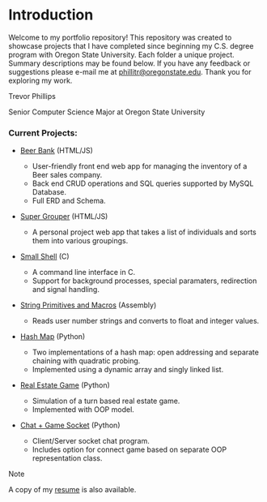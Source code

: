 # Introduction

Welcome to my portfolio repository! This repository was created to showcase projects that I have completed since beginning my C.S. degree program with Oregon State University. Each folder a unique project. Summary descriptions may be found below. If you have any feedback or suggestions please e-mail me at [phillitr@oregonstate.edu](mailto:phillitr@oregonstate.edu). Thank you for exploring my work.

Trevor Phillips

Senior Computer Science Major at Oregon State University

### Current Projects:
- [Beer Bank](<3 - Beer Bank>) (HTML/JS)
    - User-friendly front end web app for managing the inventory of a Beer sales company.
    - Back end CRUD operations and SQL queries supported by MySQL Database.
    - Full ERD and Schema.

- [Super Grouper](<5 - Super Grouper>) (HTML/JS)
    - A personal project web app that takes a list of individuals and sorts them into various groupings.

- [Small Shell](<2 - Small Shell>) (C)
    - A command line interface in C.
    - Support for background processes, special paramaters, redirection and signal handling.

- [String Primitives and Macros](<1 - String Primitives and Macros>) (Assembly)
    - Reads user number strings and converts to float and integer values.

- [Hash Map](<4 - Hash Map>) (Python)
    - Two implementations of a hash map: open addressing and separate chaining with quadratic probing.
    - Implemented using a dynamic array and singly linked list.

- [Real Estate Game](<6 - Real Estate Game>) (Python)
    - Simulation of a turn based real estate game.
    - Implemented with OOP model.

- [Chat + Game Socket](<7 - Chat + Game Socket>) (Python)
    - Client/Server socket chat program.
    - Includes option for connect game based on separate OOP representation class.

> [!NOTE]
> A copy of my [resume](Resume.pdf) is also available.


